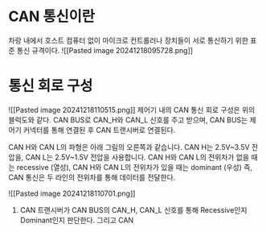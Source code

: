 # CAN 통신이란
차랑 내에서 호스트 컴퓨터 없이 마이크로 컨트롤러나 장치들이 서로 통신하기 위한 표준 통신 규격이다.
![[Pasted image 20241218095728.png]]

# 통신 회로 구성
![[Pasted image 20241218110515.png]]
제어기 내의 CAN 통신 회로 구성은 위의 블럭도와 같다. CAN BUS로 CAN_H와 CAN_L 신호를 주고 받으며, CAN BUS는 제어기 커넥터를 통해 연결된 후 CAN 트랜시버로 연결된다.


CAN H와 CAN L의 파형은 아래 그림의 오른쪽과 같습니다. CAN H는 2.5V~3.5V 전압을, CAN L는 2.5V~1.5V 전압을 사용합니다. 
CAN H와 CAN L의 전위차가 없을 때는 recessive (열성), 
CAN H와 CAN L의 전위차가 있을 때는 dominant (우성)
즉, CAN 통신은 두 라인의 전위차를 통해 데이터를 전달한다.

![[Pasted image 20241218110701.png]]
1. CAN 트랜시버가 CAN BUS의 CAN_H, CAN_L 신호를 통해 Recessive인지 Dominant인지 판단한다. 그리고 CAN